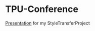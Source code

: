 # TPU-Conference
[Presentation](https://poulyak.github.io/TPU-Conference/) for my StyleTransferProject
